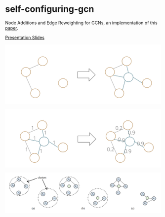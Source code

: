 # self-configuring-gcn

Node Additions and Edge Reweighting for GCNs, an implementation of this [paper](https://demalworkshop.github.io/www2021/papers/graphconvolutional.pdf).

[Presentation Slides](https://docs.google.com/presentation/d/1bN8da3-dBA4xuT2kXDnbZZP2raAQpId0lUpIEqDu8vI/edit?usp=sharing)

![Node Addition](img/node_add.png)

![Edge Reweighting](img/reweighting.png)

![Clustering](img/clustering.png)
